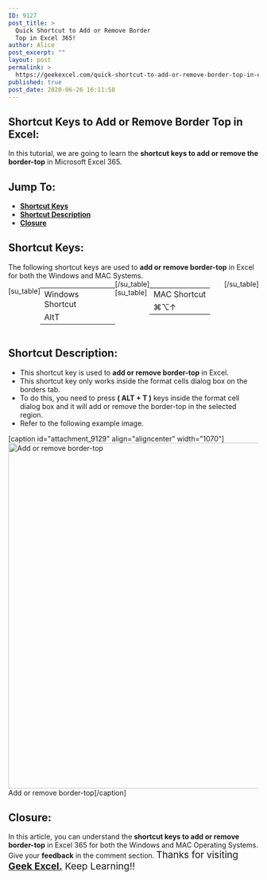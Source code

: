 ```yaml
---
ID: 9127
post_title: >
  Quick Shortcut to Add or Remove Border
  Top in Excel 365!
author: Alice
post_excerpt: ""
layout: post
permalink: >
  https://geekexcel.com/quick-shortcut-to-add-or-remove-border-top-in-excel-365/
published: true
post_date: 2020-06-26 16:11:58
---
```

<h2>Shortcut Keys to Add or Remove Border Top in Excel:</h2>
In this tutorial, we are going to learn the <strong>shortcut keys to add or remove the border-top</strong> in Microsoft Excel 365.
<h2>Jump To:</h2>
<ul>
 	<li><strong><a href="#1">Shortcut Keys</a></strong></li>
 	<li><strong><a href="#2">Shortcut Description</a></strong></li>
 	<li><strong><a href="#3">Closure</a></strong></li>
</ul>
<h2 id="1">Shortcut Keys:</h2>
The following shortcut keys are used to <strong>add or remove border-top</strong> in Excel for both the Windows and MAC Systems.
<div style="display: flex;">

[su_table]
<table>
<tbody>
<tr>
<td>Windows Shortcut</td>
</tr>
<tr>
<td style="display: flex;"><span class="key-flex"><span class="win-key"><span class="custom-span-key">Alt</span></span></span><span class="key-flex"><span class="win-key"><span class="custom-span-key">T</span></span></span></td>
</tr>
</tbody>
</table>
[/su_table]
[su_table]
<table style="float: right;">
<tbody>
<tr>
<td>MAC Shortcut</td>
</tr>
<tr>
<td style="display: flex;"><span class="key-flex"><span class="mac-key"><span class="custom-span-key">⌘</span></span></span><span class="key-flex"><span class="mac-key"><span class="custom-span-key">⌥</span></span></span><span class="key-flex"><span class="mac-key"><span class="custom-span-key">↑</span></span></span></td>
</tr>
</tbody>
</table>
[/su_table]

</div>
<h2 id="2">Shortcut Description:</h2>
<ul>
 	<li>This shortcut key is used to <strong>add or remove border-top</strong> in Excel.</li>
 	<li>This shortcut key only works inside the format cells dialog box on the borders tab.</li>
 	<li>To do this, you need to press <strong>( ALT + T )</strong> keys inside the format cell dialog box and it will add or remove the border-top in the selected region.</li>
 	<li>Refer to the following example image.</li>
</ul>
[caption id="attachment_9129" align="aligncenter" width="1070"]<img class="size-full wp-image-9129" src="https://geekexcel.com/wp-content/uploads/2020/06/ezgif.com-optimize-59.gif" alt="Add or remove border-top " width="1070" height="695" /> Add or remove border-top[/caption]
<h2 id="3">Closure:</h2>
In this article, you can understand the <strong>shortcut keys to add or remove border-top</strong> in Excel 365 for both the Windows and MAC Operating Systems. Give your <strong>feedback</strong> in the comment section. <span style="font-size: 19px;">Thanks for visiting <strong><a href="https://geekexcel.com/">Geek Excel.</a></strong> Keep Learning!!</span>